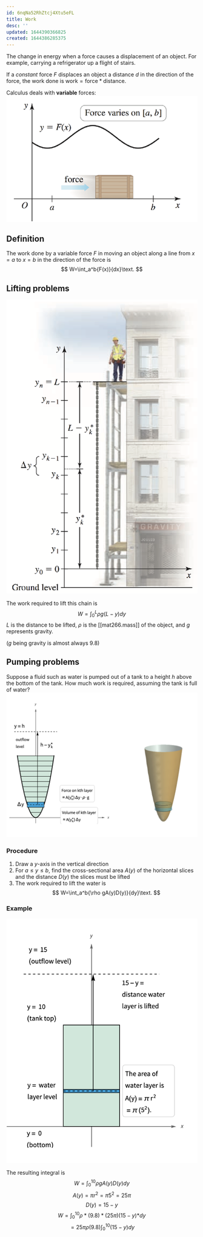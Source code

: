 ```yaml
---
id: 6nqNa52RhZtcj4Xtu5eFL
title: Work
desc: ''
updated: 1644390366825
created: 1644386285375
---
```


The change in energy when a force causes a displacement of an object. For example, carrying a refrigerator up a flight of stairs.

If a *constant* force $F$ displaces an object a distance $d$ in the direction of the force, the work done is $\text{work}=\text{force}*\text{distance}$.

Calculus deals with **variable** forces:
![](/assets/images/2022-02-08-23-00-37.png)

## Definition
The work done by a variable force $F$ in moving an object along a line from $x=a$ to $x=b$ in the direction of the force is
$$
W=\int_a^b{F(x)}{dx}\text.
$$

## Lifting problems
![](/assets/images/2022-02-08-23-02-48.png)

The work required to lift this chain is
$$
W=\int_0^L{\rho g(L-y)}{dy}
$$
$L$ is the distance to be lifted, $\rho$ is the [[mat266.mass]] of the object, and $g$ represents gravity.

($g$ being gravity is almost always $9.8$)

## Pumping problems
Suppose a fluid such as water is pumped out of a tank to a height $h$ above the bottom of the tank. How much work is required, assuming the tank is full of water?
![](/assets/images/2022-02-08-23-13-55.png)
### Procedure
1. Draw a $y$-axis in the vertical direction
2. For $a\leq y\leq b$, find the cross-sectional area $A(y)$ of the horizontal slices and the distance $D(y)$ the slices must be lifted
3. The work required to lift the water is
$$
W=\int_a^b{\rho gA(y)D(y)}{dy}\text.
$$
### Example
![](/assets/images/2022-02-08-23-19-15.png)

The resulting integral is
$$
W=\int_0^10{\rho gA(y)D(y)}{dy}
$$
$$
A(y)=\pi r^2=\pi 5^2=25\pi
$$
$$
D(y)=15-y
$$
$$
W=\int_0^{10}{\rho*(9.8)*(25\pi)(15-y)*}{dy}
$$
$$
=25\pi\rho(9.8)\int_0^{10}{(15-y)}{dy}
$$